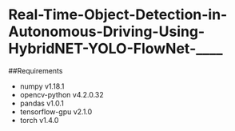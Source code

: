# Real-Time-Object-Detection-in-Autonomous-Driving-Using-HybridNET-YOLO-FlowNet-____

##Requirements
 - numpy v1.18.1
 - opencv-python v4.2.0.32
 - pandas v1.0.1
 - tensorflow-gpu v2.1.0
 - torch v1.4.0
